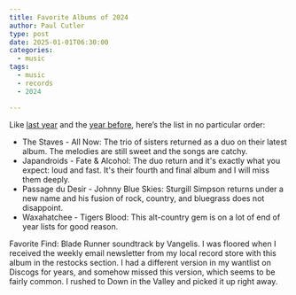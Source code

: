 ```yaml
---
title: Favorite Albums of 2024
author: Paul Cutler 
type: post 
date: 2025-01-01T06:30:00
categories:
  - music
tags:
  - music
  - records
  - 2024

---
```


Like [last year](https://www.paulcutler.org/posts/2023/12/favorite-albums-of-2023/) and the [year before](https://paulcutler.org/posts/2022/12/favorite-albums-of-2022/), here’s the list in no particular order:

* The Staves - All Now: The trio of sisters returned as a duo on their latest album.  The melodies are still sweet and the songs are catchy.
* Japandroids - Fate & Alcohol: The duo return and it's exactly what you expect: loud and fast.  It's their fourth and final album and I will miss them deeply.
* Passage du Desir - Johnny Blue Skies: Sturgill Simpson returns under a new name and his fusion of rock, country, and bluegrass does not disappoint.
* Waxahatchee - Tigers Blood: This alt-country gem is on a lot of end of year lists for good reason.

Favorite Find: Blade Runner soundtrack by Vangelis.  I was floored when I received the weekly email newsletter from my 
local record store with this album in the restocks section.  I had a different version in my wantlist on Discogs for years, 
and somehow missed this version, which seems to be fairly common.  I rushed to Down in the Valley and picked it up right away.